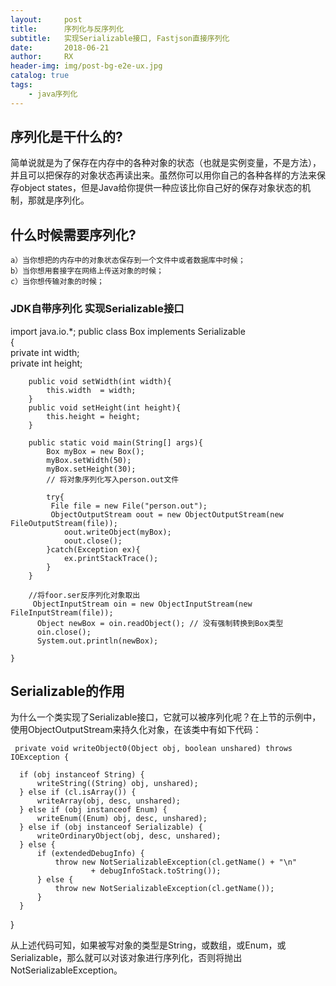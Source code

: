 ```yaml
---
layout:     post
title:      序列化与反序列化
subtitle:   实现Serializable接口, Fastjson直接序列化
date:       2018-06-21
author:     RX
header-img: img/post-bg-e2e-ux.jpg
catalog: true
tags:
    - java序列化
---
```


## 序列化是干什么的?

  简单说就是为了保存在内存中的各种对象的状态（也就是实例变量，不是方法），并且可以把保存的对象状态再读出来。虽然你可以用你自己的各种各样的方法来保存object states，但是Java给你提供一种应该比你自己好的保存对象状态的机制，那就是序列化。
  
## 什么时候需要序列化?

    a）当你想把的内存中的对象状态保存到一个文件中或者数据库中时候；
    b）当你想用套接字在网络上传送对象的时候；
    c）当你想传输对象的时候；
    
### JDK自带序列化 实现Serializable接口

>  
  import java.io.*; 
      public class  Box implements Serializable  
      {  
        private int width;  
        private int height;  

        public void setWidth(int width){  
            this.width  = width;  
        }  
        public void setHeight(int height){  
            this.height = height;  
        }  

        public static void main(String[] args){  
            Box myBox = new Box();  
            myBox.setWidth(50);  
            myBox.setHeight(30);  
            // 将对象序列化写入person.out文件
            
            try{  
             File file = new File("person.out");
             ObjectOutputStream oout = new ObjectOutputStream(new FileOutputStream(file));
                oout.writeObject(myBox);  
                oout.close();  
            }catch(Exception ex){  
                ex.printStackTrace();  
            }  
        } 
        
        //将foor.ser反序列化对象取出
         ObjectInputStream oin = new ObjectInputStream(new FileInputStream(file));
          Object newBox = oin.readObject(); // 没有强制转换到Box类型
          oin.close();
          System.out.println(newBox);

    }  
    
 ## Serializable的作用
  为什么一个类实现了Serializable接口，它就可以被序列化呢？在上节的示例中，使用ObjectOutputStream来持久化对象，在该类中有如下代码：
  
> 
     private void writeObject0(Object obj, boolean unshared) throws IOException {

      if (obj instanceof String) {
          writeString((String) obj, unshared);
      } else if (cl.isArray()) {
          writeArray(obj, desc, unshared);
      } else if (obj instanceof Enum) {
          writeEnum((Enum) obj, desc, unshared);
      } else if (obj instanceof Serializable) {
          writeOrdinaryObject(obj, desc, unshared);
      } else {
          if (extendedDebugInfo) {
              throw new NotSerializableException(cl.getName() + "\n"
                      + debugInfoStack.toString());
          } else {
              throw new NotSerializableException(cl.getName());
          }
      }

  }

从上述代码可知，如果被写对象的类型是String，或数组，或Enum，或Serializable，那么就可以对该对象进行序列化，否则将抛出NotSerializableException。
